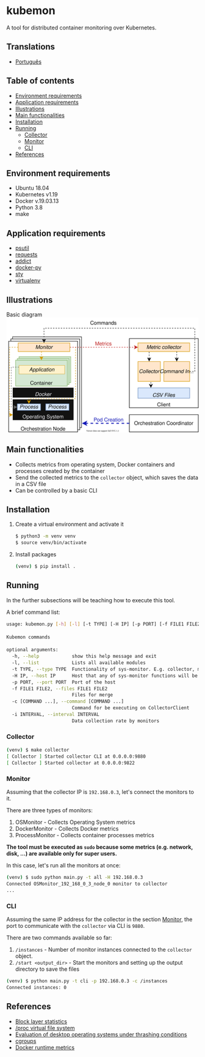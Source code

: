 # kubemon
A tool for distributed container monitoring over Kubernetes.

## Translations
- [Português](./assets/README-pt-br.md)

## Table of contents
- [Environment requirements](#environment-requirements)
- [Application requirements](#application-requirements)
- [Illustrations](#illustrations)
- [Main functionalities](#main-functionalities)
- [Installation](#installation)
- [Running](#running)
    - [Collector](#collector)
    - [Monitor](#monitor)
    - [CLI](#cli)
- [References](#references)

## Environment requirements
- Ubuntu 18.04
- Kubernetes v1.19
- Docker v.19.03.13
- Python 3.8
- make

## Application requirements
- [psutil](https://github.com/giampaolo/psutil)
- [requests](https://github.com/psf/requests)
- [addict](https://github.com/mewwts/addict)
- [docker-py](https://github.com/docker/docker-py)
- [sty](https://github.com/feluxe/sty)
- [virtualenv](https://github.com/pypa/virtualenv)

## Illustrations
Basic diagram
![Kubemon diagram](./assets/diagram-en.svg)

## Main functionalities
- Collects metrics from operating system, Docker containers and processes created by the container
- Send the collected metrics to the ```collector``` object, which saves the data in a CSV file
- Can be controlled by a basic CLI

## Installation
1. Create a virtual environment and activate it
    ```sh
    $ python3 -m venv venv 
    $ source venv/bin/activate
    ```
2. Install packages
    ```sh 
    (venv) $ pip install .
    ```

## Running
In the further subsections will be teaching how to execute this tool.

A brief command list:
```sh
usage: kubemon.py [-h] [-l] [-t TYPE] [-H IP] [-p PORT] [-f FILE1 FILE2] [-c [COMMAND ...]] [-i INTERVAL]

Kubemon commands

optional arguments:
  -h, --help            show this help message and exit
  -l, --list            Lists all available modules
  -t TYPE, --type TYPE  Functionality of sys-monitor. E.g. collector, monitor, merge...
  -H IP, --host IP      Host that any of sys-monitor functions will be connecting
  -p PORT, --port PORT  Port of the host
  -f FILE1 FILE2, --files FILE1 FILE2
                        Files for merge
  -c [COMMAND ...], --command [COMMAND ...]
                        Command for be executing on CollectorClient
  -i INTERVAL, --interval INTERVAL
                        Data collection rate by monitors
```
### Collector
```sh
(venv) $ make collector
[ Collector ] Started collector CLI at 0.0.0.0:9880
[ Collector ] Started collector at 0.0.0.0:9822
```

### Monitor
Assuming that the collector IP is ```192.168.0.3```, let's connect the monitors to it.

There are three types of monitors:
1. OSMonitor - Collects Operating System metrics
2. DockerMonitor - Collects Docker metrics
3. ProcessMonitor - Collects container processes metrics

**The tool must be executed as ```sudo``` because some metrics (e.g. network, disk, ...) are available only for super users.**

In this case, let's run all the monitors at once:
```sh
(venv) $ sudo python main.py -t all -H 192.168.0.3
Connected OSMonitor_192_168_0_3_node_0 monitor to collector
...
```
### CLI
Assuming the same IP address for the collector in the section [Monitor](#monitor), the port to communicate with the ```collector``` via CLI is ```9880```.

There are two commands available so far:
1. ```/instances``` - Number of monitor instances connected to the ```collector``` object.
2. ```/start <output_dir>``` - Start the monitors and setting up the output directory to save the files
```sh
(venv) $ python main.py -t cli -p 192.168.0.3 -c /instances
Connected instances: 0
```
## References
- [Block layer statistics](https://www.kernel.org/doc/html/latest/block/stat.html)
- [/proc virtual file system](https://man7.org/linux/man-pages/man5/proc.5.html)
- [Evaluation of desktop operating systems under thrashing conditions](https://journal-bcs.springeropen.com/track/pdf/10.1007/s13173-012-0080-8.pdf)
- [cgroups](https://www.man7.org/linux/man-pages/man7/cgroups.7.html)
- [Docker runtime metrics](https://docs.docker.com/config/containers/runmetrics/)
